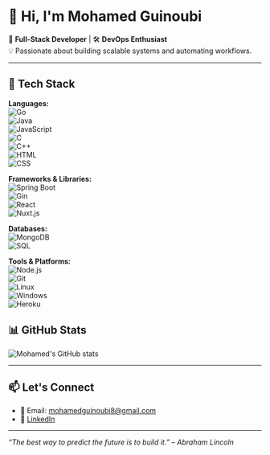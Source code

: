 # 👋 Hi, I'm Mohamed Guinoubi

🎯 **Full-Stack Developer** | 🛠️ **DevOps Enthusiast**  
💡 Passionate about building scalable systems and automating workflows.

---
## 🧰 Tech Stack

**Languages:**  
![Go](https://img.shields.io/badge/-Go-00ADD8?logo=go&logoColor=white&style=flat)  
![Java](https://img.shields.io/badge/-Java-007396?logo=java&logoColor=white&style=flat)  
![JavaScript](https://img.shields.io/badge/-JavaScript-F7DF1E?logo=javascript&logoColor=black&style=flat)  
![C](https://img.shields.io/badge/-C-A8B9CC?logo=c&logoColor=black&style=flat)  
![C++](https://img.shields.io/badge/-C++-00599C?logo=c%2B%2B&logoColor=white&style=flat)  
![HTML](https://img.shields.io/badge/-HTML5-E34F26?logo=html5&logoColor=white&style=flat)  
![CSS](https://img.shields.io/badge/-CSS3-1572B6?logo=css3&logoColor=white&style=flat)

**Frameworks & Libraries:**  
![Spring Boot](https://img.shields.io/badge/-SpringBoot-6DB33F?logo=spring-boot&logoColor=white&style=flat)  
![Gin](https://img.shields.io/badge/-Gin-00ADD8?logo=go&logoColor=white&style=flat)  
![React](https://img.shields.io/badge/-React-61DAFB?logo=react&logoColor=black&style=flat)  
![Nuxt.js](https://img.shields.io/badge/-Nuxt.js-00DC82?logo=nuxt.js&logoColor=white&style=flat)

**Databases:**  
![MongoDB](https://img.shields.io/badge/-MongoDB-47A248?logo=mongodb&logoColor=white&style=flat)  
![SQL](https://img.shields.io/badge/-SQL-003B57?logo=mysql&logoColor=white&style=flat)

**Tools & Platforms:**  
![Node.js](https://img.shields.io/badge/-Node.js-339933?logo=node.js&logoColor=white&style=flat)  
![Git](https://img.shields.io/badge/-Git-F05032?logo=git&logoColor=white&style=flat)  
![Linux](https://img.shields.io/badge/-Linux-FCC624?logo=linux&logoColor=black&style=flat)  
![Windows](https://img.shields.io/badge/-Windows-0078D6?logo=windows&logoColor=white&style=flat)  
![Heroku](https://img.shields.io/badge/-Heroku-430098?logo=heroku&logoColor=white&style=flat)



## 📊 GitHub Stats

![Mohamed's GitHub stats](https://github-readme-stats.vercel.app/api?username=mohamedguinoubi&show_icons=true&theme=radical)

---

## 📫 Let's Connect

- 📧 Email: mohamedguinoubi8@gmail.com  
- 💼 [LinkedIn](www.linkedin.com/in/mohamed-guinoubi-61a941360) 
---

_“The best way to predict the future is to build it.” – Abraham Lincoln_
